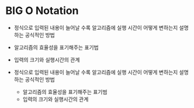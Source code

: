 # BIG O Notation
- 정식으로 입력된 내용이 늘어날 수록 알고리즘에 실행 시간이 어떻게 변하는지 설명하는 공식적인 방법
 - 알고리즘의 효율성을 표기해주는 표기법
 - 입력의 크기와 실행시간의 관계

- 정식으로 입력된 내용이 늘어날 수록 알고리즘에 실행 시간이 어떻게 변하는지 설명하는 공식적인 방법
  - 알고리즘의 효율성을 표기해주는 표기범
  - 입력의 크기와 실행시간의 관계
